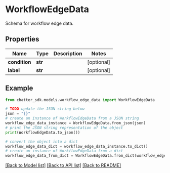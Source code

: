 # WorkflowEdgeData

Schema for workflow edge data.

## Properties

Name | Type | Description | Notes
------------ | ------------- | ------------- | -------------
**condition** | **str** |  | [optional] 
**label** | **str** |  | [optional] 

## Example

```python
from chatter_sdk.models.workflow_edge_data import WorkflowEdgeData

# TODO update the JSON string below
json = "{}"
# create an instance of WorkflowEdgeData from a JSON string
workflow_edge_data_instance = WorkflowEdgeData.from_json(json)
# print the JSON string representation of the object
print(WorkflowEdgeData.to_json())

# convert the object into a dict
workflow_edge_data_dict = workflow_edge_data_instance.to_dict()
# create an instance of WorkflowEdgeData from a dict
workflow_edge_data_from_dict = WorkflowEdgeData.from_dict(workflow_edge_data_dict)
```
[[Back to Model list]](../README.md#documentation-for-models) [[Back to API list]](../README.md#documentation-for-api-endpoints) [[Back to README]](../README.md)


